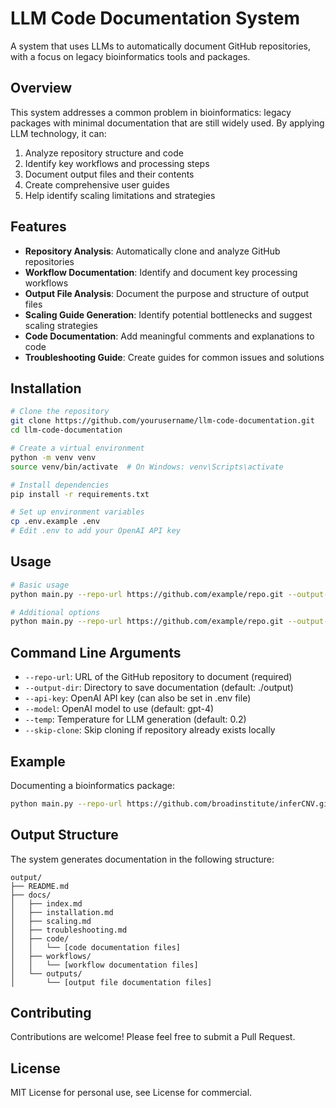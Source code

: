 # LLM Code Documentation System

A system that uses LLMs to automatically document GitHub repositories, with a focus on legacy bioinformatics tools and packages.

## Overview

This system addresses a common problem in bioinformatics: legacy packages with minimal documentation that are still widely used. By applying LLM technology, it can:

1. Analyze repository structure and code
2. Identify key workflows and processing steps
3. Document output files and their contents
4. Create comprehensive user guides
5. Help identify scaling limitations and strategies

## Features

- **Repository Analysis**: Automatically clone and analyze GitHub repositories
- **Workflow Documentation**: Identify and document key processing workflows
- **Output File Analysis**: Document the purpose and structure of output files
- **Scaling Guide Generation**: Identify potential bottlenecks and suggest scaling strategies
- **Code Documentation**: Add meaningful comments and explanations to code
- **Troubleshooting Guide**: Create guides for common issues and solutions

## Installation

```bash
# Clone the repository
git clone https://github.com/yourusername/llm-code-documentation.git
cd llm-code-documentation

# Create a virtual environment
python -m venv venv
source venv/bin/activate  # On Windows: venv\Scripts\activate

# Install dependencies
pip install -r requirements.txt

# Set up environment variables
cp .env.example .env
# Edit .env to add your OpenAI API key
```

## Usage

```bash
# Basic usage
python main.py --repo-url https://github.com/example/repo.git --output-dir ./output

# Additional options
python main.py --repo-url https://github.com/example/repo.git --output-dir ./output --model gpt-4 --temp 0.2 --skip-clone
```

## Command Line Arguments

- `--repo-url`: URL of the GitHub repository to document (required)
- `--output-dir`: Directory to save documentation (default: ./output)
- `--api-key`: OpenAI API key (can also be set in .env file)
- `--model`: OpenAI model to use (default: gpt-4)
- `--temp`: Temperature for LLM generation (default: 0.2)
- `--skip-clone`: Skip cloning if repository already exists locally

## Example

Documenting a bioinformatics package:

```bash
python main.py --repo-url https://github.com/broadinstitute/inferCNV.git --output-dir ./inferCNV-docs
```

## Output Structure

The system generates documentation in the following structure:

```
output/
├── README.md
├── docs/
│   ├── index.md
│   ├── installation.md
│   ├── scaling.md
│   ├── troubleshooting.md
│   ├── code/
│   │   └── [code documentation files]
│   ├── workflows/
│   │   └── [workflow documentation files]
│   └── outputs/
│       └── [output file documentation files]
```

## Contributing

Contributions are welcome! Please feel free to submit a Pull Request.

## License

MIT License for personal use, see License for commercial.
